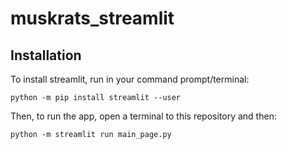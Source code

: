 # muskrats_streamlit

## Installation

To install streamlit, run in your command prompt/terminal:
```
python -m pip install streamlit --user
```

Then, to run the app, open a terminal to this repository and then:
```
python -m streamlit run main_page.py
```